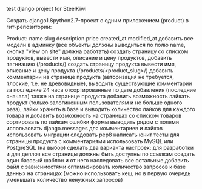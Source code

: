 test django project for SteelKiwi

Создать django1.8python2.7-проект с одним приложением (product) в гит-репозитории:

Product:
name
slug
description
price
created_at
modified_at
добавить все модели в админку (все объекты должны выводиться по полю name, кнопка "view on site" должна работать)
создать страницу со списком продуктов, вывести имя, описание и цену продуктов, добавить пагниацию (/products/)
создать страницу продукта вывести имя, описание и цену продукта (/products/<product_slug>/)
добавить комментарии на странице продукта (авторизация не требуется, плоские, т.е. не древовидные), выводить существующие комментарии за последние 24 часа отсортированные по дате добавления (последние сначала)
также на странице продукта добавить возможность лайкать продукт (только залогиненным пользователям и не больше одного раза), лайки хранить в базе и выводить количество лайков для каждого товара и добавить возможность на страницах со списком товаров сортировать по лайкам
ошибки формы выводить рядом с полями
использовать django.messages для комментариев и лайков
использовать миграции
следовать pep8
написать юнит тесты для страницы продукта с комментариями
использовать MySQL или PostgreSQL (на выбор)
сделать два варианта настроек: для разработки и для деплоя
все страницы должны быть доступны по ссылкам
создать один базовый шаблон и от него наследовать все остальные
добавить файл с зависимостями
оптимизировать количество запросов к базе данных на страницах (можно использовать кеш, но в первую очередь уменьшать количество ненужных запросов)